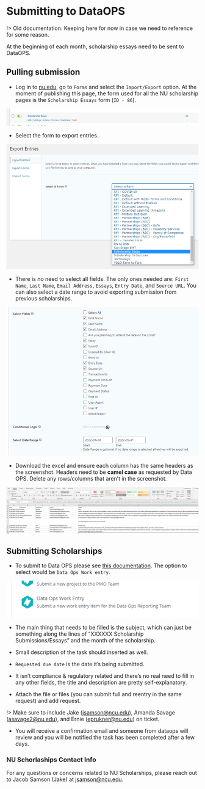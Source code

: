 # Submitting to DataOPS

!> Old documentation. Keeping here for now in case we need to reference for some reason.

At the beginning of each month, scholarship essays need to be sent to DataOPS.

## Pulling submission

- Log in to [nu.edu](https://www.nu.edu/wp-admin), go to `Forms` and select the `Import/Export` option. At the moment of publishing this page, the form used for all the NU scholarship pages is the `Scholarship Essays` form (`ID - 86`).

![Scholarship Data OPS](../_images/schorlarships-dataops/scholarships-dataops.png)

- Select the form to export entries.

![Scholarship Data OPS](../_images/schorlarships-dataops/scholarships-dataops-02.png)

- There is no need to select all fields. The only ones needed are: `First Name`, `Last Name`, `Email Address`, `Essays`, `Entry Date`, and `Source URL`. You can also select a date range to avoid exporting submission from previous scholarships.

![Scholarship Data OPS](../_images/schorlarships-dataops/scholarships-dataops-03.png)

- Download the excel and ensure each column has the same headers as the screenshot. Headers need to be **camel case** as requested by Data OPS. Delete any rows/columns that aren’t in the screenshot.

![Scholarship Data OPS](../_images/schorlarships-dataops/scholarships-dataops-04.png)

##  Submitting Scholarships
- To submit to Data OPS please see [this documentation](https://www.ncu.edu/sites/default/files/Reporting%20Intake%20Form%20Job%20Aid.pdf). The option to select would be `Data Ops Work entry`.

![Scholarship Data OPS](../_images/schorlarships-dataops/scholarships-dataops-05.png)

- The main thing that needs to be filled is the subject, which can just be something along the lines of “XXXXXX Scholarship Submissions/Essays” and the month of the scholarship.

- Small description of the task should inserted as well.

- `Requested due date` is the date it’s being submitted.

- It isn’t compliance & regulatory related and there’s no real need to fill in any other fields, the title and description are pretty self-explanatory.

- Attach the file or files (you can submit full and reentry in the same request) and add request.

!> Make sure to include Jake (jsamson@ncu.edu), Amanda Savage (asavage2@nu.edu), and Ernie (eprukner@nu.edu) on ticket.

- You will receive a confirmation email and someone from dataops will review and you will be notified the task has been completed after a few days.

### NU Schorlaships Contact Info
For any questions or concerns related to NU Scholarships, please reach out to Jacob Samson (Jake) at jsamson@ncu.edu.
